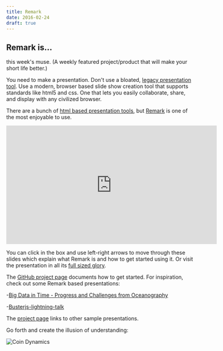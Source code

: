 ```yaml
---
title: Remark
date: 2016-02-24
draft: true
---
```


## Remark is...

this week's muse. (A weekly featured project/product that will make your short life better.)


You need to make a presentation. Don't use a bloated, [legacy presentation
tool](https://products.office.com/en-us/powerpoint). Use a modern, browser based slide show creation tool that supports
standards like html5 and css. One that lets you easily collaborate, share, and display with any civilized browser.


There are a bunch of [html based presentation tools](https://gist.github.com/vasilisvg/1611562), but
[Remark](https://github.com/gnab/remark) is one of the most enjoyable to use.


<iframe src="https://remarkjs.com/#1"  width="560" height="315" frameborder="0"></iframe>

You can click in the box and use left-right arrows to move through these slides which explain what Remark is and how to
get started using it. Or visit the presentation in all its [full sized glory](http://gnab.github.io/remark/#1).





The [GitHub project page](https://github.com/gnab/remark) documents how to get started. For inspiration, check out some
Remark based presentations:


-[Big Data in Time - Progress and Challenges from Oceanography](http://www.jmlilly.net/talks/bigdata16.html#1)


-[Busterjs-lightning-talk](http://torgeir.github.io/busterjs-lightning-talk/#1)


The [project page](https://github.com/gnab/remark) links to other sample presentations.

Go forth and create the illusion of understanding: 

![Coin Dynamics](http://i.dailymail.co.uk/i/pix/2010/04/28/article-0-09562375000005DC-283_964x699.jpg)
